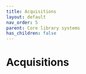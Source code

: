 ```yaml
---
title: Acquisitions
layout: default
nav_order: 5
parent: Core library systems
has_children: false
---
```


# Acquisitions

